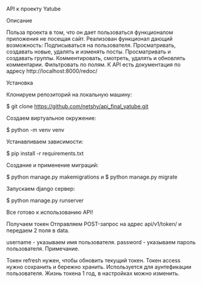 API к проекту Yatube

Описание

Польза проекта в том, что он дает пользоваться функционалом приложения не посещая сайт. Реализован функционал дающий возможность: Подписываться на пользователя. Просматривать, создавать новые, удалять и изменять посты. Просматривать и создавать группы. Комментировать, смотреть, удалять и обновлять комментарии. Фильтровать по полям. К API есть документация по адресу http://localhost:8000/redoc/

Установка

Клонируем репозиторий на локальную машину:

$ git clone https://github.com/netshy/api_final_yatube.git

Создаем виртуальное окружение:

$ python -m venv venv

Устанавливаем зависимости:

$ pip install -r requirements.txt

Создание и применение миграций:

$ python manage.py makemigrations и $ python manage.py migrate

Запускаем django сервер:

$ python manage.py runserver

Все готово к использованию API!

Получаем токен Отправляем POST-запрос на адрес api/v1/token/ и передаем 2 поля в data.

username - указываем имя пользователя. password - указываем пароль пользователя. Примечание.

Токен refresh нужен, чтобы обновить текущий токен. Токен access нужно сохранить и бережно хранить. Используется для аунтефикации пользователя. Жизнь токена 1 год, в настройках можно изменить.
